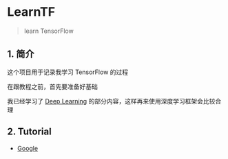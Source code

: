 # LearnTF

> learn TensorFlow

## 1. 简介

这个项目用于记录我学习 TensorFlow 的过程

在跟教程之前，首先要准备好基础

我已经学习了 [Deep Learning](https://github.com/Ubpa/MIT_DLB) 的部分内容，这样再来使用深度学习框架会比较合理

## 2. Tutorial

- [Google](https://tensorflow.google.cn/tutorials/) 

